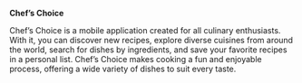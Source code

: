 **Chef’s Choice**

Chef’s Choice is a mobile application created for all culinary enthusiasts. With it, you can discover new recipes, explore diverse cuisines from around the world, search for dishes by ingredients, and save your favorite recipes in a personal list.
Chef’s Choice makes cooking a fun and enjoyable process, offering a wide variety of dishes to suit every taste.
